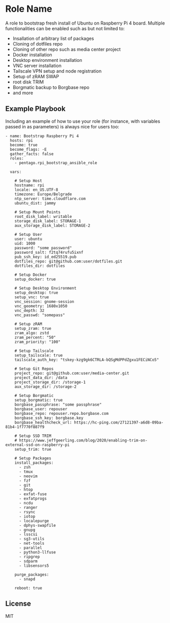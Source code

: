 Role Name
=========

A role to bootstrap fresh install of Ubuntu on Raspberry Pi 4 board.
Multiple functionalities can be enabled such as but not limited to:

  * Insallation of arbitrary list of packages
  * Cloning of dotfiles repo
  * Cloning of other repo such as media center project
  * Docker installation
  * Desktop environment installation
  * VNC server installation
  * Tailscale VPN setup and node registration
  * Setup of zRAM SWAP
  * root disk TRIM
  * Borgmatic backup to Borgbase repo
  * and more

Example Playbook
----------------

Including an example of how to use your role (for instance, with variables passed in as parameters) is always nice for users too:

    - name: Bootstrap Raspberry Pi 4
      hosts: rpi
      become: true
      become_flags: -E
      gather_facts: false
      roles:
        - pentago.rpi_bootstrap_ansible_role

      vars:

        # Setup Host
        hostname: rpi
        locale: en_US.UTF-8
        timezone: Europe/Belgrade
        ntp_server: time.cloudflare.com
        ubuntu_dist: jammy

        # Setup Mount Points
        root_disk_label: writable
        storage_disk_label: STORAGE-1
        aux_storage_disk_label: STORAGE-2

        # Setup User
        user: ubuntu
        uid: 1000
        password: "some password"
        password_salt: f2tq74rufu5ixnf
        pub_ssh_key: id_ed25519.pub
        dotfiles_repo: git@github.com:user/dotfiles.git
        dotfiles_dir: dotfiles

        # Setup Docker
        setup_docker: true

        # Setup Desktop Environment
        setup_desktop: true
        setup_vnc: true
        vnc_session: gnome-session
        vnc_geometry: 1680x1050
        vnc_depth: 32
        vnc_passwd: "somepass"

        # Setup zRAM
        setup_zram: true
        zram_algo: zstd
        zram_percent: "50"
        zram_priority: "100"

        # Setup Tailscale
        setup_tailscale: true
        tailscale_auth_key: "tskey-kzg9gk6CTRLA-bQSgMdPPdZgxu1FECiNCo5"

        # Setup Git Repos
        project_repo: git@github.com:user/media-center.git
        project_data_dir: /data
        project_storage_dir: /storage-1
        aux_storage_dir: /storage-2

        # Setup Borgmatic
        setup_borgmatic: true
        borgbase_passphrase: "some passphrase"
        borgbase_user: repouser
        borgbase_repo: repouser.repo.borgbase.com
        borgbase_ssh_key: borgbase.key
        borgbase_healthcheck_url: https://hc-ping.com/27121397-a6d8-09ba-81b4-1f7770f887f9

        # Setup SSD TRIM
        # https://www.jeffgeerling.com/blog/2020/enabling-trim-on-external-ssd-on-raspberry-pi
        setup_trim: true

        # Setup Packages
        install_packages:
          - zsh
          - tmux
          - neovim
          - fzf
          - git
          - htop
          - exfat-fuse
          - exfatprogs
          - ncdu
          - ranger
          - rsync
          - iotop
          - localepurge
          - dphys-swapfile
          - gnupg
          - lsscsi
          - sg3-utils
          - net-tools
          - parallel
          - python3-llfuse
          - ripgrep
          - sdparm
          - libsensors5

        purge_packages:
          - snapd

        reboot: true

License
-------

MIT
